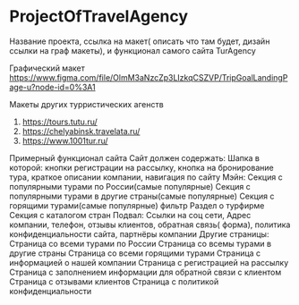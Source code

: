 # ProjectOfTravelAgency
Название проекта, ссылка на макет( описать что там будет, дизайн ссылки на граф макеты), и функционал самого сайта
TurAgency

Графический макет
https://www.figma.com/file/OlmM3aNzcZp3LIzkqCSZVP/TripGoalLandingPage-u?node-id=0%3A1

Макеты других турристических агенств
1) https://tours.tutu.ru/
2) https://chelyabinsk.travelata.ru/
3) https://www.1001tur.ru/

Примерный функционал сайта
Сайт должен содержать:
    Шапка в которой:
        кнопки регистрации на рассылку, кнопка на бронирование тура, краткое описании компании, навигация по сайту
    Мэйн:
        Секция с популярными турами по России(самые популярные)
        Секция с популярными турами в другие страны(самые популярные)
        Секция с горящими турами(самые популярные)
        фильтр
        Раздел о турфирме
        Секция с каталогом стран
    Подвал:
        Ссылки на соц сети, Адрес компании, телефон, отзывы клиентов, обратная связь( форма), политика конфиденциальности сайта, партнёры компании
Другие страницы:
    Страница со всеми турами по России
    Страница со всемы турами в другие страны
    Страница со всеми горящими турами
    Страница с информацией о нашей компании
    Страница с регистрацией на рассылку
    Страница с заполнением информации для обратной связи с клиентом
    Страница с отзывами клиентов
    Страница с политикой конфиденциальности